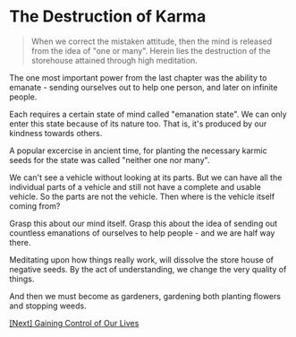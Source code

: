 # The Destruction of Karma

> When we correct the mistaken attitude, then the mind is released from the idea of "one or many". Herein lies the destruction of the storehouse attained through high meditation.

The one most important power from the last chapter was the ability to emanate - sending ourselves out to help one person, and later on infinite people.

Each requires a certain state of mind called "emanation state". We can only enter this state because of its nature too. That is, it's produced by our kindness towards others.

A popular excercise in ancient time, for planting the necessary karmic seeds for the state was called "neither one nor many".

We can't see a vehicle without looking at its parts. But we can have all the individual parts of a vehicle and still not have a complete and usable vehicle. So the parts are not the vehicle. Then where is the vehicle itself coming from?

Grasp this about our mind itself. Grasp this about the idea of sending out countless emanations of ourselves to help people - and we are half way there.

Meditating upon how things really work, will dissolve the store house of negative seeds. By the act of understanding, we change the very quality of things.

And then we must become as gardeners, gardening both planting flowers and stopping weeds.

[\[Next\] Gaining Control of Our Lives](/content/84-gaining-control-of-our-lives.md)
